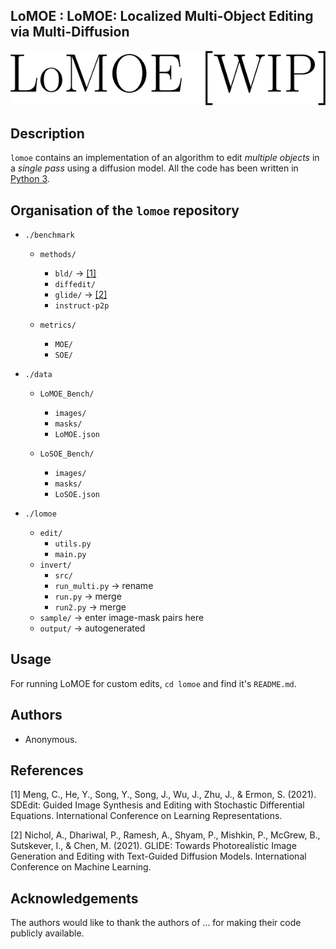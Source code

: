 ## LoMOE : LoMOE: Localized Multi-Object Editing via Multi-Diffusion

![alt text](logo.png "lomoe")

## Description
`lomoe` contains an implementation of an algorithm to edit _multiple objects_ in a _single pass_ using a diffusion model. All the code has been written in [Python 3](https://www.python.org).

## Organisation of the `lomoe` repository

* `./benchmark`
    - `methods/`
        - `bld/`        -> [[1]](https://github.com/ermongroup/SDEdit)
        - `diffedit/`
        - `glide/`      -> [[2]](https://github.com/openai/glide-text2im)
        - `instruct-p2p`

    - `metrics/`
        - `MOE/`
        - `SOE/`

* `./data`
    - `LoMOE_Bench/`
        - `images/`
        - `masks/`
        - `LoMOE.json`

    - `LoSOE_Bench/`
        - `images/`
        - `masks/`
        - `LoSOE.json`

* `./lomoe`
    - `edit/`
        - `utils.py`
        - `main.py`
    - `invert/`
        - `src/`
        - `run_multi.py` -> rename
        - `run.py`  -> merge
        - `run2.py` -> merge
    - `sample/` -> enter image-mask pairs here 
    - `output/` -> autogenerated

## Usage

For running LoMOE for custom edits, `cd lomoe` and find it's `README.md`.

## Authors
* Anonymous.

## References
<a id="1">[1]</a> 
Meng, C., He, Y., Song, Y., Song, J., Wu, J., Zhu, J., & Ermon, S. (2021). SDEdit: Guided Image Synthesis and Editing with Stochastic Differential Equations. International Conference on Learning Representations.

<a id="2">[2]</a> 
Nichol, A., Dhariwal, P., Ramesh, A., Shyam, P., Mishkin, P., McGrew, B., Sutskever, I., & Chen, M. (2021). GLIDE: Towards Photorealistic Image Generation and Editing with Text-Guided Diffusion Models. International Conference on Machine Learning.

## Acknowledgements
The authors would like to thank the authors of ... for making their code publicly available.